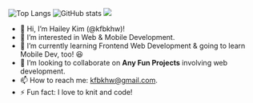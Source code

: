 ![Top Langs](https://github-readme-stats.vercel.app/api/top-langs/?username=kfbkhw&theme=graywhite)
![GitHub stats](https://github-readme-stats.vercel.app/api?username=kfbkhw&show_icons=true&theme=graywhite)
![](https://visitor-badge.laobi.icu/badge?page_id=kfbkhw)

- 👋 Hi, I’m Hailey Kim (@kfbkhw)!
- 👀 I’m interested in Web & Mobile Development.
- 🌱 I’m currently learning Frontend Web Development & going to learn Mobile Dev, too! 😆
- 💞️ I’m looking to collaborate on **Any Fun Projects** involving web development.
- 📫 How to reach me: kfbkhw@gmail.com.
- ⚡ Fun fact: I love to knit and code!


<!---
kfbkhw/kfbkhw is a ✨ special ✨ repository because its `README.md` (this file) appears on your GitHub profile.
You can click the Preview link to take a look at your changes.
--->
